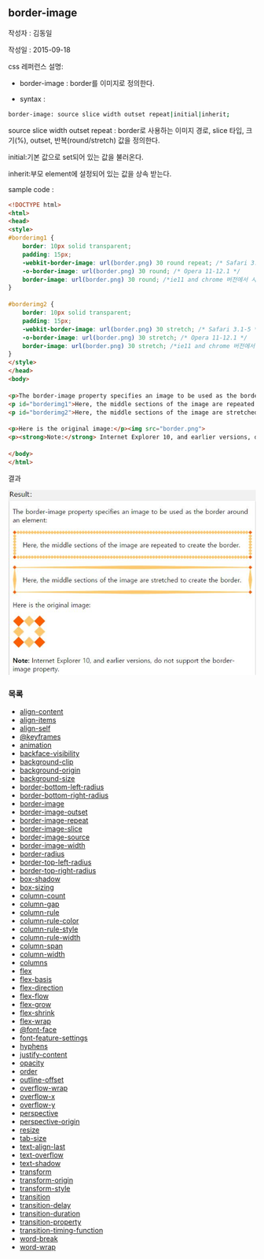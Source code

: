 ## border-image

작성자 : 김동일

작성일 : 2015-09-18

css 레퍼런스 설명:
 - border-image : border를 이미지로 정의한다.

 - syntax :
```sh
border-image: source slice width outset repeat|initial|inherit;
```

source slice width outset repeat : border로 사용하는 이미지 경로, slice 타입, 크기(%), outset, 반복(round/stretch) 값을 정의한다.

initial:기본 값으로 set되어 있는 값을 불러온다.

inherit:부모 element에 설정되어 있는 값을 상속 받는다.

sample code :
```html
<!DOCTYPE html>
<html>
<head>
<style>
#borderimg1 {
    border: 10px solid transparent;
    padding: 15px;
    -webkit-border-image: url(border.png) 30 round repeat; /* Safari 3.1-5 */
    -o-border-image: url(border.png) 30 round; /* Opera 11-12.1 */
    border-image: url(border.png) 30 round; /*ie11 and chrome 버전에서 사용*/
}

#borderimg2 {
    border: 10px solid transparent;
    padding: 15px;
    -webkit-border-image: url(border.png) 30 stretch; /* Safari 3.1-5 */
    -o-border-image: url(border.png) 30 stretch; /* Opera 11-12.1 */
    border-image: url(border.png) 30 stretch; /*ie11 and chrome 버전에서 사용*/
}
</style>
</head>
<body>

<p>The border-image property specifies an image to be used as the border around an element:</p>
<p id="borderimg1">Here, the middle sections of the image are repeated to create the border.</p>
<p id="borderimg2">Here, the middle sections of the image are stretched to create the border.</p>

<p>Here is the original image:</p><img src="border.png">
<p><strong>Note:</strong> Internet Explorer 10, and earlier versions, do not support the border-image property.</p>

</body>
</html>
```

결과

![border-image](../images/border-image.jpg)

### 목록
* [align-content](align-content.md)
* [align-items](align-items.md)
* [align-self](align-self.md)
* [@keyframes](@keyframes.md)
* [animation](animation.md)
* [backface-visibility](backface-visibility.md)
* [background-clip](background-clip.md)
* [background-origin](background-origin.md)
* [background-size](background-size.md)
* [border-bottom-left-radius](border-bottom-left-radius.md)
* [border-bottom-right-radius](border-bottom-right-radius.md)
* [border-image](border-image.md)
* [border-image-outset](border-image-outset.md)
* [border-image-repeat](border-image-repeat.md)
* [border-image-slice](border-image-slice.md)
* [border-image-source](border-image-source.md)
* [border-image-width](border-image-width.md)
* [border-radius](border-radius.md)
* [border-top-left-radius](border-top-left-radius.md)
* [border-top-right-radius](border-top-right-radius.md)
* [box-shadow](box-shadow.md)
* [box-sizing](box-sizing.md)
* [column-count](column-count.md)
* [column-gap](column-gap.md)
* [column-rule](column-rule.md)
* [column-rule-color](column-rule-color.md)
* [column-rule-style](column-rule-style.md)
* [column-rule-width](column-rule-width.md)
* [column-span](column-span.md)
* [column-width](column-width.md)
* [columns](columns.md)
* [flex](flex.md)
* [flex-basis](flex-basis.md)
* [flex-direction](flex-direction.md)
* [flex-flow](flex-flow.md)
* [flex-grow](flex-grow.md)
* [flex-shrink](flex-shrink.md)
* [flex-wrap](flex-wrap.md)
* [@font-face](@font-face.md)
* [font-feature-settings](font-feature-settings.md)
* [hyphens](hyphens.md)
* [justify-content](justify-content.md)
* [opacity](opacity.md)
* [order](order.md)
* [outline-offset](outline-offset.md)
* [overflow-wrap](overflow-wrap.md)
* [overflow-x](overflow-x.md)
* [overflow-y](overflow-y.md)
* [perspective](perspective.md)
* [perspective-origin](perspective-origin.md)
* [resize](resize.md)
* [tab-size](tab-size.md)
* [text-align-last](text-align-last.md)
* [text-overflow](text-overflow.md)
* [text-shadow](text-shadow.md)
* [transform](transform.md)
* [transform-origin](transform-origin.md)
* [transform-style](transform-style.md)
* [transition](transition.md)
* [transition-delay](transition-delay.md)
* [transition-duration](transition-duration.md)
* [transition-property](transition-property.md)
* [transition-timing-function](transition-timing-function.md)
* [word-break](word-break.md)
* [word-wrap](word-wrap.md)
